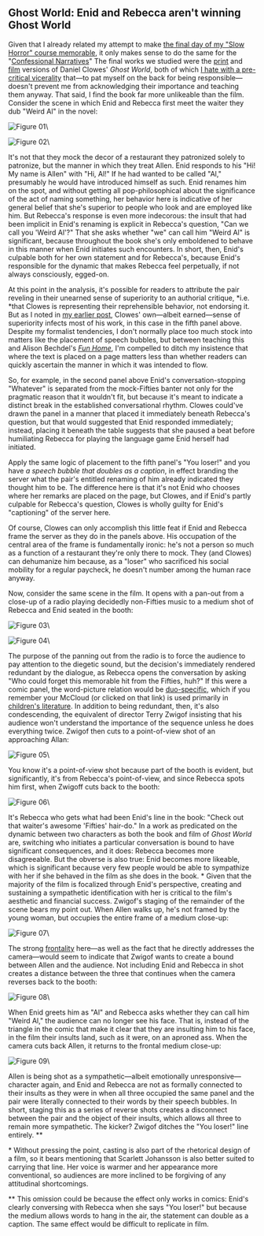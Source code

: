 ## Ghost World: Enid and Rebecca aren't winning Ghost World

Given that I already related my attempt to make [the final day of my "Slow Horror" course memorable](http://www.lawyersgunsmoneyblog.com/2011/03/how-to-ruin-thirty-days-in-a-night-by-violating-the-dayenu-principle), it only makes sense to do the same for the "[Confessional Narratives](http://acephalous.typepad.com/acephalous/2011/01/confessional-narratives-syllabus.html)"  The final works we studied were the [print](http://www.amazon.com/exec/obidos/ASIN/1560974273/diesekoschmar-20) and [film](http://www.amazon.com/exec/obidos/ASIN/B00005T30L/diesekoschmar-20) versions of Daniel Clowes' *Ghost World*, both of which [I hate with a pre-critical vicerality](http://acephalous.typepad.com/acephalous/2010/05/daniel-clowes-is-not-per-his-insistence-one-of-those-comic-book-readers.html) that—to pat myself on the back for being responsible—doesn't prevent me from acknowledging their importance and teaching them anyway.  That said, I find the book far more unlikeable than the film.  Consider the scene in which Enid and Rebecca first meet the waiter they dub "Weird Al" in the novel:

![Figure 01](images/film/ghost-world/01.jpg)\

![Figure 02](images/film/ghost-world/02.jpg)\

It's not that they mock the decor of a restaurant they patronized solely to patronize, but the manner in which they treat Allen.  Enid responds to his "Hi! My name is Allen" with "Hi, Al!"  If he had wanted to be called "Al," presumably he would have introduced himself as such.  Enid renames him on the spot, and without getting all pop-philosophical about the significance of the act of naming something, her behavior here is indicative of her general belief that she's superior to people who look and are employed like him.  But Rebecca's response is even more indecorous: the insult that had been implicit in Enid's renaming is explicit in Rebecca's question, "Can we call you 'Weird Al'?"  That she asks whether "we" can call him "Weird Al" is significant, because throughout the book she's only emboldened to behave in this manner when Enid initiates such encounters.  In short, then, Enid's culpable both for her own statement and for Rebecca's, because Enid's responsible for the dynamic that makes Rebecca feel perpetually, if not always consciously, egged-on.  

At this point in the analysis, it's possible for readers to attribute the pair reveling in their unearned sense of superiority to an authorial critique, *i.e. *that Clowes is representing their reprehensible behavior, not endorsing it.  But as I noted in [my earlier post](http://acephalous.typepad.com/acephalous/2010/05/daniel-clowes-is-not-per-his-insistence-one-of-those-comic-book-readers.html), Clowes' own—albeit earned—sense of superiority infects most of his work, in this case in the fifth panel above.  Despite my formalist tendencies, I don't normally place too much stock into matters like the placement of speech bubbles, but between teaching this and Alison Bechdel's *[Fun Home](http://www.amazon.com/exec/obidos/ASIN/0618871713/diesekoschmar-20)*, I'm compelled to ditch my insistence that where the text is placed on a page matters less than whether readers can quickly ascertain the manner in which it was intended to flow.  

So, for example, in the second panel above Enid's conversation-stopping "Whatever" is separated from the mock-Fifties banter not only for the pragmatic reason that it wouldn't fit, but because it's meant to indicate a distinct break in the established conversational rhythm.  Clowes could've drawn the panel in a manner that placed it immediately beneath Rebecca's question, but that would suggested that Enid responded immediately; instead, placing it beneath the table suggests that she paused a beat before humiliating Rebecca for playing the language game Enid herself had initiated.

Apply the same logic of placement to the fifth panel's "You loser!" and you have *a speech bubble that doubles as a caption*, in effect branding the server what the pair's entitled renaming of him already indicated they thought him to be.  The difference here is that it's not Enid who chooses where her remarks are placed on the page, but Clowes, and if Enid's partly culpable for Rebecca's question, Clowes is wholly guilty for Enid's "captioning" of the server here.

Of course, Clowes can only accomplish this little feat if Enid and Rebecca frame the server as they do in the panels above.  His occupation of the central area of the frame is fundamentally ironic: he's not a person so much as a function of a restaurant they're only there to mock.  They (and Clowes) can dehumanize him because, as a "loser" who sacrificed his social mobility for a regular paycheck, he doesn't number among the human race anyway.

Now, consider the same scene in the film.  It opens with a pan-out from a close-up of a radio playing decidedly non-Fifties music to a medium shot of Rebecca and Enid seated in the booth:

![Figure 03](images/film/ghost-world/03.jpg)\

![Figure 04](images/film/ghost-world/04.jpg)\

The purpose of the panning out from the radio is to force the audience to pay attention to the diegetic sound, but the decision's immediately rendered redundant by the dialogue, as Rebecca opens the conversation by asking "Who could forget this memorable hit from the Fifties, huh?"  If this were a comic panel, the word-picture relation would be [duo-specific](http://acephalous.typepad.com/.a/6a00d8341c2df453ef0147e1ae93c3970b), which if you remember your McCloud (or clicked on that link) is used primarily in [children's literature](http://www.pan-tex.net/usr/j/julie/30prep2.jpeg).  In addition to being redundant, then, it's also condescending, the equivalent of director Terry Zwigof insisting that his audience won't understand the importance of the sequence unless he does everything twice.  Zwigof then cuts to a point-of-view shot of an approaching Allan:

![Figure 05](images/film/ghost-world/05.jpg)\

You know it's a point-of-view shot because part of the booth is evident, but significantly, it's from Rebecca's point-of-view, and since Rebecca spots him first, when Zwigoff cuts back to the booth:

![Figure 06](images/film/ghost-world/06.jpg)\

It's Rebecca who gets what had been Enid's line in the book: "Check out that waiter's awesome 'Fifties' hair-do."  In a work as predicated on the dynamic between two characters as both the book and film of *Ghost World* are, switching who initiates a particular conversation is bound to have significant consequences, and it does: Rebecca becomes more disagreeable.  But the obverse is also true: Enid becomes more likeable, which is significant because very few people would be able to sympathize with her if she behaved in the film as she does in the book. \*  Given that the majority of the film is focalized through Enid's perspective, creating and sustaining a sympathetic identification with her is critical to the film's aesthetic and financial success.  Zwigof's staging of the remainder of the scene bears my point out.  When Allen walks up, he's not framed by the young woman, but occupies the entire frame of a medium close-up:

![Figure 07](images/film/ghost-world/07.jpg)\

The strong [frontality](http://classes.yale.edu/film-analysis/htmfiles/mise-en-scene.htm#54569) here—as well as the fact that he directly addresses the camera—would seem to indicate that Zwigof wants to create a bound between Allen and the audience.  Not including Enid and Rebecca in shot creates a distance between the three that continues when the camera reverses back to the booth:

![Figure 08](images/film/ghost-world/08.jpg)\

When Enid greets him as "Al" and Rebecca asks whether they can call him "Weird Al," the audience can no longer see his face.  That is, instead of the triangle in the comic that make it clear that they are insulting him to his face, in the film their insults land, such as it were, on an aproned ass.  When the camera cuts back Allen, it returns to the frontal medium close-up:

![Figure 09](images/film/ghost-world/09.jpg)\ 

Allen is being shot as a sympathetic—albeit emotionally unresponsive—character again, and Enid and Rebecca are not as formally connected to their insults as they were in when all three occupied the same panel and the pair were literally connected to their words by their speech bubbles.  In short, staging this as a series of reverse shots creates a disconnect between the pair and the object of their insults, which allows all three to remain more sympathetic.  The kicker?
Zwigof ditches the "You loser!" line entirely. \*\*

\* Without pressing the point, casting is also part of the rhetorical design of a film, so it bears mentioning that Scarlett Johansson is also better suited to carrying that line.  Her voice is warmer and her appearance more conventional, so audiences are more inclined to be forgiving of any attitudinal shortcomings.

\*\* This omission could be because the effect only works in comics: Enid's clearly conversing with Rebecca when she says "You loser!" but because the medium allows words to hang in the air, the statement can double as a caption.  The same effect would be difficult to replicate in film.
